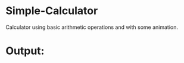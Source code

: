 # Simple-Calculator
Calculator using basic arithmetic operations and with some animation.

# Output:

